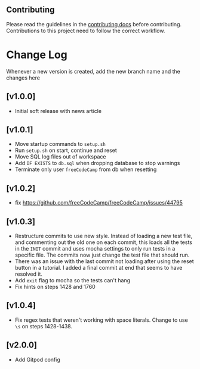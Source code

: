 ## Contributing

Please read the guidelines in the [contributing docs](https://contribute.freecodecamp.org/#/how-to-work-on-tutorials-that-use-coderoad) before contributing. Contributions to this project need to follow the correct workflow.

# Change Log

Whenever a new version is created, add the new branch name and the changes here

## [v1.0.0]

- Initial soft release with news article

## [v1.0.1]

- Move startup commands to `setup.sh`
- Run `setup.sh` on start, continue and reset
- Move SQL log files out of workspace
- Add `IF EXISTS` to `db.sql` when dropping database to stop warnings
- Terminate only user `freeCodeCamp` from db when resetting

## [v1.0.2]

- fix https://github.com/freeCodeCamp/freeCodeCamp/issues/44795

## [v1.0.3]

- Restructure commits to use new style. Instead of loading a new test file, and commenting out the old one on each commit, this loads all the tests in the `INIT` commit and uses mocha settings to only run tests in a specific file. The commits now just change the test file that should run.
- There was an issue with the last commit not loading after using the reset button in a tutorial. I added a final commit at end that seems to have resolved it.
- Add `exit` flag to mocha so the tests can't hang
- Fix hints on steps 1428 and 1760

## [v1.0.4]

- Fix regex tests that weren't working with space literals. Change to use `\s` on steps 1428-1438.

## [v2.0.0]

- Add Gitpod config
